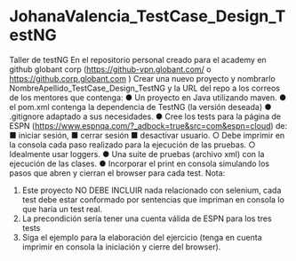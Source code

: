 # JohanaValencia_TestCase_Design_TestNG

Taller de testNG
En el repositorio personal creado para el academy en github globant corp
(https://github-vpn.globant.com/ o https://github.corp.globant.com )
Crear una nuevo proyecto y nombrarlo NombreApellido_TestCase_Design_TestNG y la
URL del repo a los correos de los mentores que contenga:
● Un proyecto en Java utilizando maven.
● el pom.xml contenga la dependencia de TestNG (la versión deseada)
● .gitignore adaptado a sus necesidades.
● Cree los tests para la página de ESPN
(https://www.espnqa.com/?_adbock=true&src=com&espn=cloud) de:
■ iniciar sesión,
■ cerrar sesión
■ desactivar usuario.
○ Debe imprimir en la consola cada paso realizado para la ejecución de las
pruebas.
○ Idealmente usar loggers.
● Una suite de pruebas (archivo xml) con la ejecución de las clases.
● Incorporar el print en consola simulando los pasos que abren y cierran el browser
para cada test.
Nota:
1. Este proyecto NO DEBE INCLUIR nada relacionado con selenium, cada test debe
estar conformado por sentencias que impriman en consola lo que haría un test real.
2. La precondición sería tener una cuenta válida de ESPN para los tres tests
3. Siga el ejemplo para la elaboración del ejercicio (tenga en cuenta imprimir en
consola la iniciación y cierre del browser).
